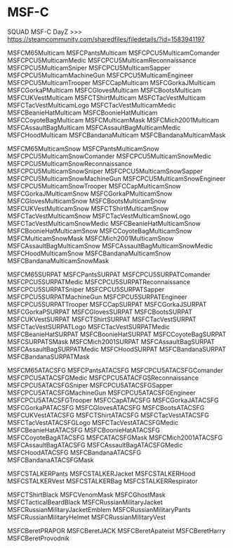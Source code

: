 # MSF-C
SQUAD MSF-C DayZ >>> https://steamcommunity.com/sharedfiles/filedetails/?id=1583941197

MSFCM65Multicam
MSFCPantsMulticam
MSFCPCU5MulticamComander
MSFCPCU5MulticamMedic
MSFCPCU5MulticamReconnaissance
MSFCPCU5MulticamSniper
MSFCPCU5MulticamSapper
MSFCPCU5MulticamMachineGun
MSFCPCU5MulticamEngineer
MSFCPCU5MulticamTrooper
MSFCCapMulticam
MSFCGorkaJMulticam
MSFCGorkaPMulticam
MSFCGlovesMulticam
MSFCBootsMulticam
MSFCUKVestMulticam
MSFCTShirtMulticam
MSFCTacVestMulticam
MSFCTacVestMulticamLogo
MSFCTacVestMulticamMedic
MSFCBeanieHatMulticam
MSFCBoonieHatMulticam
MSFCCoyoteBagMulticam
MSFCMulticamMask
MSFCMich2001Multicam
MSFCAssaultBagMulticam
MSFCAssaultBagMulticamMedic
MSFCHoodMulticam
MSFCBandanaMulticam
MSFCBandanaMulticamMask

MSFCM65MulticamSnow
MSFCPantsMulticamSnow
MSFCPCU5MulticamSnowComander
MSFCPCU5MulticamSnowMedic
MSFCPCU5MulticamSnowReconnaissance
MSFCPCU5MulticamSnowSniper
MSFCPCU5MulticamSnowSapper
MSFCPCU5MulticamSnowMachineGun
MSFCPCU5MulticamSnowEngineer
MSFCPCU5MulticamSnowTrooper
MSFCCapMulticamSnow
MSFCGorkaJMulticamSnow
MSFCGorkaPMulticamSnow
MSFCGlovesMulticamSnow
MSFCBootsMulticamSnow
MSFCUKVestMulticamSnow
MSFCTShirtMulticamSnow
MSFCTacVestMulticamSnow
MSFCTacVestMulticamSnowLogo
MSFCTacVestMulticamSnowMedic
MSFCBeanieHatMulticamSnow
MSFCBoonieHatMulticamSnow
MSFCCoyoteBagMulticamSnow
MSFCMulticamSnowMask
MSFCMich2001MulticamSnow
MSFCAssaultBagMulticamSnow
MSFCAssaultBagMulticamSnowMedic
MSFCHoodMulticamSnow
MSFCBandanaMulticamSnow
MSFCBandanaMulticamSnowMask

MSFCM65SURPAT
MSFCPantsSURPAT
MSFCPCU5SURPATComander
MSFCPCU5SURPATMedic
MSFCPCU5SURPATReconnaissance
MSFCPCU5SURPATSniper
MSFCPCU5SURPATSapper
MSFCPCU5SURPATMachineGun
MSFCPCU5SURPATEngineer
MSFCPCU5SURPATTrooper
MSFCCapSURPAT
MSFCGorkaJSURPAT
MSFCGorkaPSURPAT
MSFCGlovesSURPAT
MSFCBootsSURPAT
MSFCUKVestSURPAT
MSFCTShirtSURPAT
MSFCTacVestSURPAT
MSFCTacVestSURPATLogo
MSFCTacVestSURPATMedic
MSFCBeanieHatSURPAT
MSFCBoonieHatSURPAT
MSFCCoyoteBagSURPAT
MSFCSURPATSMask
MSFCMich2001SURPAT
MSFCAssaultBagSURPAT
MSFCAssaultBagSURPATMedic
MSFCHoodSURPAT
MSFCBandanaSURPAT
MSFCBandanaSURPATMask

MSFCM65ATACSFG
MSFCPantsATACSFG
MSFCPCU5ATACSFGComander
MSFCPCU5ATACSFGMedic
MSFCPCU5ATACFGSReconnaissance
MSFCPCU5ATACSFGSniper
MSFCPCU5ATACSFGSapper
MSFCPCU5ATACSFGMachineGun
MSFCPCU5ATACSFGEngineer
MSFCPCU5ATACSFGTrooper
MSFCCapATACSFG
MSFCGorkaJATACSFG
MSFCGorkaPATACSFG
MSFCGlovesATACSFG
MSFCBootsATACSFG
MSFCUKVestATACSFG
MSFCTShirtATACSFG
MSFCTacVestATACSFG
MSFCTacVestATACSFGLogo
MSFCTacVestATACSFGMedic
MSFCBeanieHatATACSFG
MSFCBoonieHatATACSFG
MSFCCoyoteBagATACSFG
MSFCATACSFGMask
MSFCMich2001ATACSFG
MSFCAssaultBagATACSFG
MSFCAssaultBagATACSFGMedic
MSFCHoodATACSFG
MSFCBandanaATACSFG
MSFCBandanaATACSFGMask

MSFCSTALKERPants
MSFCSTALKERJacket
MSFCSTALKERHood
MSFCSTALKERVest
MSFCSTALKERBag
MSFCSTALKERRespirator

MSFCTShirtBlack
MSFCVenomMask
MSFCGhostMask
MSFCTacticalBeardBlack
MSFCRussianMilitaryJacket
MSFCRussianMilitaryJacketEmblem
MSFCRussianMilitaryPants
MSFCRussianMilitaryHelmet
MSFCRussianMilitaryVest

MSFCBeretPRAPOR
MSFCBeretJACK
MSFCBeretApateist
MSFCBeretHarry
MSFCBeretProvodnik
